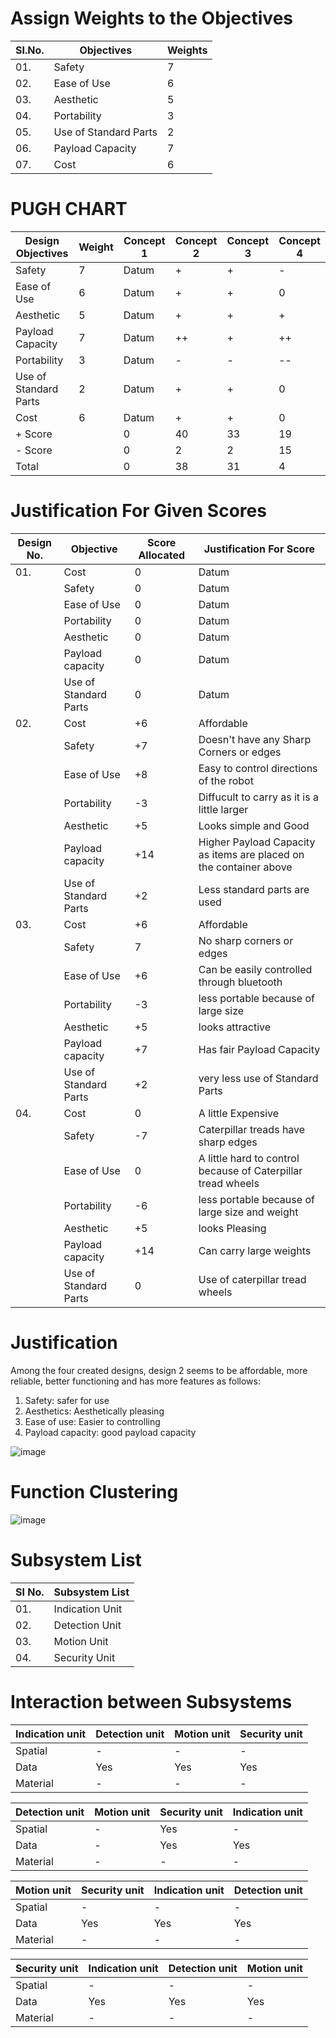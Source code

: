 # Assign Weights to the Objectives
|  SI.No.  |  Objectives  |  Weights  |
|----------|--------------|-----------|
|01.|Safety|7|
|02.|Ease of Use|6|
|03.|Aesthetic|5|
|04.|Portability|3|
|05.|Use of Standard Parts|2|
|06.|Payload Capacity|7|
|07.|Cost|6|
# PUGH CHART
| **Design Objectives**  |  **Weight** |  **Concept 1**  | **Concept 2** |  **Concept 3**  |  **Concept 4**  |
|---------------------|-----------|-------------|-------------|-------------|-------------|
|Safety|7|Datum|+|+|-|
|Ease of Use|6|Datum|+|+|0|
|Aesthetic|5|Datum|+|+|+|
|Payload Capacity|7|Datum|++|+|++|
|Portability|3|Datum|-|-|--|
|Use of Standard Parts|2|Datum|+|+|0|
|Cost|6|Datum|+|+|0|
|+ Score||0|40|33|19|
|- Score||0|2|2|15|
|Total||0|38|31|4|

# Justification For Given Scores
|  Design No.  |  Objective  |  Score Allocated  |  Justification For Score  |
|--------------|-------------|-------------------|---------------------------|
|01.|Cost|0|Datum|
|   |Safety|0|Datum|
|   |Ease of Use|0|Datum|
|   |Portability|0|Datum|
|   |Aesthetic|0|Datum|
|   |Payload capacity|0|Datum|
|   |Use of Standard Parts|0|Datum|
|02.|Cost|+6|Affordable|
|   |Safety|+7|Doesn't have any Sharp Corners or edges|
|   |Ease of Use|+8|Easy to control directions of the robot|
|   |Portability|-3|Diffucult to carry as it is a little larger|
|   |Aesthetic|+5|Looks simple and Good|
|   |Payload capacity|+14|Higher Payload Capacity as items are placed on the container above|
|   |Use of Standard Parts|+2|Less standard parts are used|
|03.|Cost|+6|Affordable|
|   |Safety|7|No sharp corners or edges|
|   |Ease of Use|+6|Can be easily controlled through bluetooth|
|   |Portability|-3|less portable because of large size|
|   |Aesthetic|+5|looks attractive|
|   |Payload capacity|+7|Has fair Payload Capacity|
|   |Use of Standard Parts|+2|very less use of Standard Parts|
|04.|Cost|0|A little Expensive|
|   |Safety|-7|Caterpillar treads have sharp edges|
|   |Ease of Use|0|A little hard to control because of Caterpillar tread wheels|
|   |Portability|-6|less portable because of large size and weight|
|   |Aesthetic|+5|looks Pleasing|
|   |Payload capacity|+14|Can carry large weights|
|   |Use of Standard Parts|0|Use of caterpillar tread wheels|

# Justification
Among the four created designs, design 2 seems to be affordable, more reliable,
better functioning and has more features as follows:
1. Safety: safer for use
2. Aesthetics: Aesthetically pleasing
3. Ease of use: Easier to controlling
4. Payload capacity: good payload capacity

![image](https://user-images.githubusercontent.com/105161049/171478598-5681ed26-2893-4c1e-b91c-9033ca50964e.png)



# **Function Clustering**

![image](https://user-images.githubusercontent.com/105161049/171739564-034815e2-ffb0-4ce3-a568-45eead74a57c.png)

# Subsystem List

|  **SI No.**  |  **Subsystem List**  |
|----------|------------------|
|  01.|Indication Unit|
|  02.|Detection Unit|
|  03.|Motion Unit|
|  04.|Security Unit|

# Interaction between Subsystems

| Indication unit|  Detection unit|  Motion unit    |  Security unit    |
|----------------|----------------|-----------------|-------------------|
|  Spatial   |-|-|-|  
|  Data  |Yes|Yes|Yes|
|  Material  |-|-|-|

|  Detection unit|  Motion unit    |  Security unit  |  Indication unit |
|----------------|-----------------|-----------------|------------------|
|  Spatial  |-|Yes|-|
|  Data  |-|Yes|Yes|
|  Material  |-|-|-|

|  Motion unit   |  Security unit  |  Indication unit  |  Detection unit|
|----------------|-----------------|-------------------|----------------|
|  Spatial  |-|-|-|
|  Data  |Yes|Yes|Yes|
|  Material  |-|-|-|

|  Security unit |  Indication unit| Detection unit |  Motion unit      |
|----------------|-----------------|----------------|-------------------|
|  Spatial  |-|-|-|
|  Data  |Yes|Yes|Yes|
|  Material  |-|-|-|

